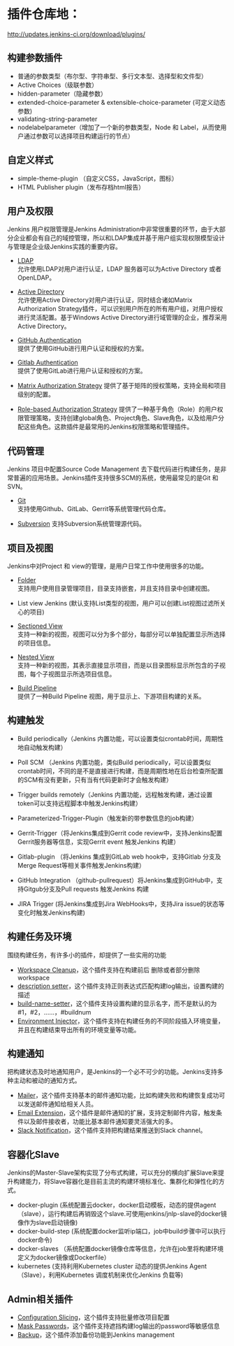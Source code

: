 # 插件仓库地：
http://updates.jenkins-ci.org/download/plugins/

构建参数插件
-------------
* 普通的参数类型（布尔型、字符串型、多行文本型、选择型和文件型）
* Active Choices（级联参数）
* hidden-parameter（隐藏参数）
* extended-choice-parameter & extensible-choice-parameter (可定义动态参数)
* validating-string-parameter
* nodelabelparameter（增加了一个新的参数类型，Node 和 Label，从而使用户通过参数可以选择项目构建运行的节点）

自定义样式
-------
* simple-theme-plugin （自定义CSS，JavaScript，图标）
* HTML Publisher plugin（发布存档html报告）

用户及权限
--------------
Jenkins 用户权限管理是Jenkins Administration中非常很重要的环节，由于大部分企业都会有自己的域控管理，所以和LDAP集成并基于用户组实现权限模型设计与管理是企业级Jenkins实践的重要内容。

* [LDAP](https://plugins.jenkins.io/ldap)<br>
允许使用LDAP对用户进行认证，LDAP 服务器可以为Active Directory 或者 OpenLDAP。
* [Active Directory](https://plugins.jenkins.io/active-directory)<br> 允许使用Active Directory对用户进行认证，同时结合诸如Matrix Authorization Strategy插件，可以识别用户所在的所有用户组，对用户授权进行灵活配置。基于Windows Active Directory进行域管理的企业，推荐采用Active Directory。

* [GitHub Authentication](https://plugins.jenkins.io/github-oauth)<br>提供了使用GitHub进行用户认证和授权的方案。

* [Gitlab Authentication](https://plugins.jenkins.io/gitlab-oauth)<br>提供了使用GitLab进行用户认证和授权的方案。

* [Matrix Authorization Strategy](https://plugins.jenkins.io/matrix-auth)
提供了基于矩阵的授权策略，支持全局和项目级别的配置。

* [Role-based Authorization Strategy](https://plugins.jenkins.io/role-strategy)
提供了一种基于角色（Role）的用户权限管理策略，支持创建global角色、Project角色、Slave角色，以及给用户分配这些角色。这款插件是最常用的Jenkins权限策略和管理插件。

代码管理
---------------
Jenkins 项目中配置Source Code Management 去下载代码进行构建任务，是非常普遍的应用场景。Jenkins插件支持很多SCM的系统，使用最常见的是Git 和SVN。

* [Git](https://plugins.jenkins.io/git)<br>
支持使用Github、GitLab、Gerrit等系统管理代码仓库。

* [Subversion](https://plugins.jenkins.io/subversion)
支持Subversion系统管理源代码。

项目及视图
-------------
Jenkins中对Project 和 view的管理，是用户日常工作中使用很多的功能。

* [Folder](https://plugins.jenkins.io/cloudbees-folder)<br>支持用户使用目录管理项目，目录支持嵌套，并且支持目录中创建视图。

* List view Jenkins (默认支持List类型的视图，用户可以创建List视图过滤所关心的项目)

* [Sectioned View](https://plugins.jenkins.io/sectioned-view)<br>
支持一种新的视图，视图可以分为多个部分，每部分可以单独配置显示所选择的项目信息。

* [Nested View](https://plugins.jenkins.io/nested-view)<br>
支持一种新的视图，其表示直接显示项目，而是以目录图标显示所包含的子视图，每个子视图显示所选项目信息。

* [Build Pipeline](https://plugins.jenkins.io/build-pipeline-plugin)<br>
提供了一种Build Pipeline 视图，用于显示上、下游项目构建的关系。

构建触发
-----------------
* Build periodically（Jenkins 内置功能，可以设置类似crontab时间，周期性地自动触发构建）
* Poll SCM （Jenkins 内置功能，类似Build periodically，可以设置类似crontab时间，不同的是不是直接进行构建，而是周期性地在后台检查所配置的SCM有没有更新，只有当有代码更新时才会触发构建）
* Trigger builds remotely（Jenkins 内置功能，远程触发构建，通过设置token可以支持远程脚本中触发Jenkins构建）

* Parameterized-Trigger-Plugin（触发新的带参数信息的job构建）
* Gerrit-Trigger（将Jenkins集成到Gerrit code review中，支持Jenkins配置Gerrit服务器等信息，实现Gerrit event 触发Jenkins 构建）
* Gitlab-plugin （将Jenkins 集成到GitLab web hook中，支持Gitlab 分支及Merge Request等相关事件触发Jenkins构建）
* GitHub Integration （github-pullrequest）将Jenkins集成到GitHub中，支持Gitgub分支及Pull requests 触发Jenkins 构建
* JIRA Trigger (将Jenkins集成到Jira WebHooks中，支持Jira issue的状态等变化时触发Jenkins构建)

构建任务及环境
------------
围绕构建任务，有许多小的插件，却提供了一些实用的功能
* [Workspace Cleanup](https://plugins.jenkins.io/ws-cleanup)，这个插件支持在构建前后 删除或者部分删除workspace
* [description setter](https://plugins.jenkins.io/description-setter)，这个插件支持正则表达式匹配构建log输出，设置构建的描述
* [build-name-setter](https://plugins.jenkins.io/build-name-setter)，这个插件支持设置构建的显示名字，而不是默认的为#1，#2，……，#buildnum
* [Environment Injector](https://plugins.jenkins.io/envinject)，这个插件支持在构建任务的不同阶段插入环境变量，并且在构建结束导出所有的环境变量等功能。

构建通知
----------
把构建状态及时地通知用户，是Jenkins的一个必不可少的功能。Jenkins支持多种主动和被动的通知方式。

* [Mailer](https://plugins.jenkins.io/mailer)，这个插件支持基本的邮件通知功能，比如构建失败和构建恢复成功可以发送邮件通知给相关人员。
* [Email Extension](https://plugins.jenkins.io/email-ext)，这个插件是邮件通知的扩展，支持定制邮件内容，触发条件以及邮件接收者，功能比基本邮件通知要灵活强大的多。
* [Slack Notification](https://plugins.jenkins.io/slack)，这个插件支持把构建结果推送到Slack channel。

容器化Slave
------------
Jenkins的Master-Slave架构实现了分布式构建，可以充分的横向扩展Slave来提升构建能力，将Slave容器化是目前主流的构建环境标准化、集群化和弹性化的方式。

* docker-plugin (系统配置云docker，docker启动模板，动态的提供agent（slave），运行构建后再销毁这个slave.可使用jenkins/jnlp-slave的docker镜像作为slave启动镜像)
* docker-build-step (系统配置docker监听ip端口，job中build步骤中可以执行docker命令)
* docker-slaves （系统配置docker镜像仓库等信息，允许在job里将构建环境定义为docker镜像或Dockerfile）
* kubernetes (支持利用Kubernetes cluster 动态的提供Jenkins Agent（Slave），利用Kubernetes 调度机制来优化Jenkins 负载等)


Admin相关插件
--------------
* [Configuration Slicing](https://plugins.jenkins.io/configurationslicing)，这个插件支持批量修改项目配置
* [Mask Passwords](https://plugins.jenkins.io/mask-passwords)，这个插件支持遮挡构建log输出的password等敏感信息
* [Backup](https://plugins.jenkins.io/backup)，这个插件添加备份功能到Jenkins management
